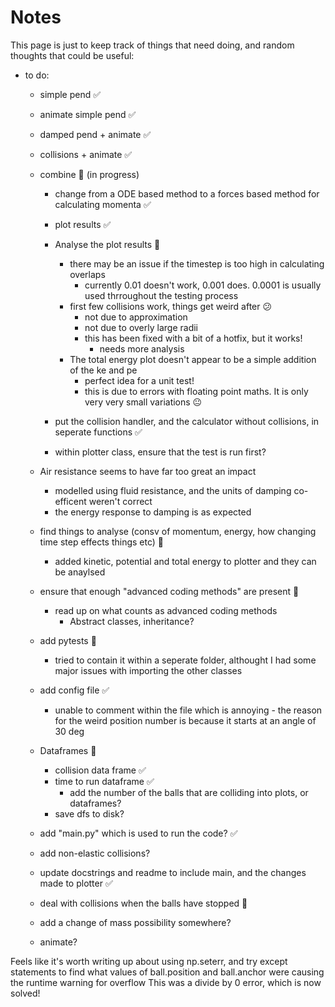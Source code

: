 
# Notes 

This page is just to keep track of things that need doing, and random thoughts that could be useful:
        
    

- to do:
    - simple pend   :white_check_mark:

    - animate simple pend :white_check_mark:

    - damped pend + animate :white_check_mark:

    - collisions + animate :white_check_mark:

    - combine :construction: (in progress)

        - change from a ODE based method to a forces based method for calculating momenta :white_check_mark:
        
        - plot results :white_check_mark:

        - Analyse the plot results :construction:
            - there may be an issue if the timestep is too high in calculating overlaps
                - currently 0.01 doesn't work, 0.001 does. 0.0001 is usually used thrroughout the testing process
            - first few collisions work, things get weird after :confused:
                - not due to approximation
                - not due to overly large radii 
                - this has been fixed with a bit of a hotfix, but it works! 
                    - needs more analysis
            - The total energy plot doesn't appear to be a simple addition of the ke and pe 
                - perfect idea for a unit test! 
                - this is due to errors with floating point maths. It is only very very small variations :neutral_face:
        
        - put the collision handler, and the calculator without collisions, in seperate functions :white_check_mark:

        - within plotter class, ensure that the test is run first? 

    - Air resistance seems to have far too great an impact
        - modelled using fluid resistance, and the units of damping co-efficent weren't correct
        - the energy response to damping is as expected
 
    - find things to analyse (consv of momentum, energy, how changing time step effects things etc) :construction:
        - added kinetic, potential and total energy to plotter and they can be anaylsed
    
    - ensure that enough "advanced coding methods" are present :construction:
        - read up on what counts as advanced coding methods 
            - Abstract classes, inheritance?

    - add pytests :construction:
        - tried to contain it within a seperate folder, althought I had some major issues with importing the other classes
    
    - add config file :white_check_mark: 
        - unable to comment within the file which is annoying - the reason for the weird position number is because it starts at an angle of 30 deg
    
    - Dataframes :construction:
        - collision data frame :white_check_mark:
        - time to run dataframe :white_check_mark:
            - add the number of the balls that are colliding into plots, or dataframes?
        - save dfs to disk?
    
    - add "main.py" which is used to run the code? :white_check_mark:

    - add non-elastic collisions? 

    - update docstrings and readme to include main, and the changes made to plotter :white_check_mark:

    - deal with collisions when the balls have stopped :construction: 

    - add a change of mass possibility somewhere?
    
    - animate? 

Feels like it's worth writing up about using np.seterr, and try except statements to find what values of ball.position and ball.anchor were causing the runtime warning for overflow
This was a divide by 0 error, which is now solved! 

